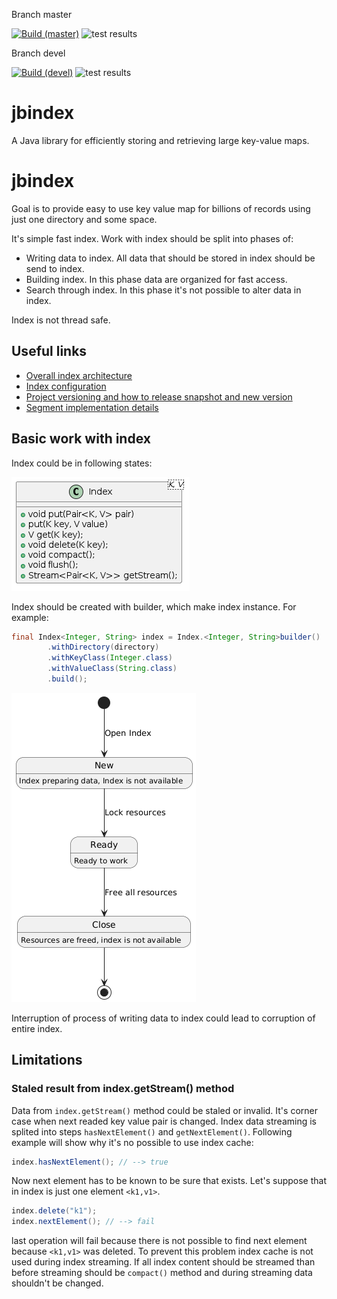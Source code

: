 Branch master

[![Build (master)](https://github.com/jajir/jbindex/actions/workflows/maven.yml/badge.svg?branch=master)](https://github.com/jajir/jbindex/actions/workflows/maven.yml?query=branch%3Amaster)
![test results](https://gist.github.com/jajir/a613341fb9d9d0c6a426b42a714700b7/raw/badge-master.svg)

Branch devel

[![Build (devel)](https://github.com/jajir/jbindex/actions/workflows/maven.yml/badge.svg?branch=devel)](https://github.com/jajir/jbindex/actions/workflows/maven.yml?query=branch%3Adevel)
![test results](https://gist.github.com/jajir/a613341fb9d9d0c6a426b42a714700b7/raw/badge-devel.svg)

# jbindex

A Java library for efficiently storing and retrieving large key-value maps.

# jbindex

Goal is to provide easy to use key value map for billions of records using just one directory and some space.

It's simple fast index. Work with index should be split into phases of:

* Writing data to index. All data that should be stored in index should be send to index.
* Building index. In this phase data are organized for fast access.
* Search through index. In this phase it's not possible to alter data in index.

Index is not thread safe.

## Useful links

* [Overall index architecture](architecture.md)
* [Index configuration](configuration.md)
* [Project versioning and how to release snapshot and new version](release.md)
* [Segment implementation details](segment.md)

## Basic work with index

Index could be in following states:

![Index methods](./images/index-class.png)

Index should be created with builder, which make index instance. For example:

```java
final Index<Integer, String> index = Index.<Integer, String>builder()
        .withDirectory(directory)
        .withKeyClass(Integer.class)
        .withValueClass(String.class)
        .build();
```

![Index states](./images/index-state-diagram.png)

Interruption of process of writing data to index could lead to corruption of entire index.

## Limitations

### Staled result from index.getStream() method

Data from `index.getStream()` method could be staled or invalid. It's corner case when next readed key value pair is changed. Index data streaming is splited into steps `hasNextElement()` and `getNextElement()`. Following example will show why it's no possible to use index cache:

```java
index.hasNextElement(); // --> true
```

Now next element has to be known to be sure that exists. Let's suppose that in index is just one element `<k1,v1>`.

```java
index.delete("k1");
index.nextElement(); // --> fail
```

last operation will fail because there is not possible to find next element because `<k1,v1>` was deleted. To prevent this problem index cache is not used during index streaming. If all index content should be streamed than before streaming should be `compact()` method and during streaming data shouldn't be changed.
